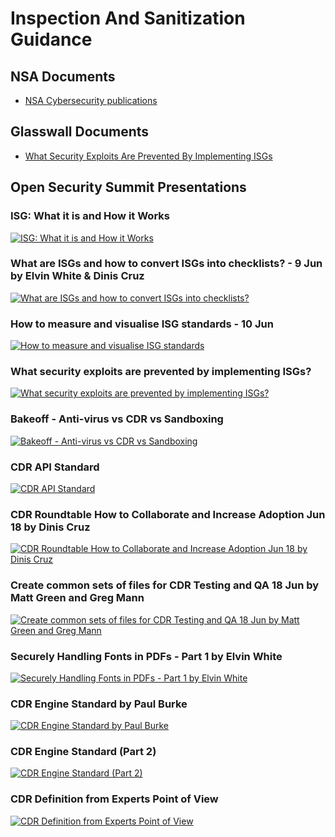 # Inspection And Sanitization Guidance

## NSA Documents

- [NSA Cybersecurity publications](https://nsacyber.github.io/publications.html)

## Glasswall Documents

- [What Security Exploits Are Prevented By Implementing ISGs](https://docs.google.com/presentation/d/1XB0gPCmZVu2nYwcV86ktXM94nPdvPzrj_HDlFRZoOAw/edit#slide=id.g80ca0e9a9c_4_0)

## Open Security Summit Presentations

### ISG: What it is and How it Works
[![ISG: What it is and How it Works](https://img.youtube.com/vi/aS2APZM7OLs/0.jpg)](https://www.youtube.com/watch?v=aS2APZM7OLs)

### What are ISGs and how to convert ISGs into checklists? - 9 Jun by Elvin White & Dinis Cruz
[![What are ISGs and how to convert ISGs into checklists?](https://img.youtube.com/vi/_2lSfuVOvPA/0.jpg)](https://www.youtube.com/watch?v=_2lSfuVOvPA)

### How to measure and visualise ISG standards - 10 Jun
[![How to measure and visualise ISG standards](https://img.youtube.com/vi/PGZCHxwZ82c/0.jpg)](https://www.youtube.com/watch?v=PGZCHxwZ82c)

### What security exploits are prevented by implementing ISGs?
[![What security exploits are prevented by implementing ISGs?](https://img.youtube.com/vi/ZI5X-oDnO8I/0.jpg)](https://www.youtube.com/watch?v=ZI5X-oDnO8I)

### Bakeoff - Anti-virus vs CDR vs Sandboxing
[![Bakeoff - Anti-virus vs CDR vs Sandboxing](https://img.youtube.com/vi/I0esii6BrQ4/0.jpg)](https://www.youtube.com/watch?v=I0esii6BrQ4)

### CDR API Standard
[![CDR API Standard](https://img.youtube.com/vi/bxacD5z4Zhg/0.jpg)](https://www.youtube.com/watch?v=bxacD5z4Zhg)

### CDR Roundtable How to Collaborate and Increase Adoption Jun 18 by Dinis Cruz
[![CDR Roundtable How to Collaborate and Increase Adoption Jun 18 by Dinis Cruz](https://img.youtube.com/vi/_y86a7N2r0U/0.jpg)](https://www.youtube.com/watch?v=_y86a7N2r0U)

### Create common sets of files for CDR Testing and QA 18 Jun by Matt Green and Greg Mann
[![Create common sets of files for CDR Testing and QA 18 Jun by Matt Green and Greg Mann](https://img.youtube.com/vi/veRermhCn3k/0.jpg)](https://www.youtube.com/watch?v=veRermhCn3k)

### Securely Handling Fonts in PDFs - Part 1 by Elvin White
[![Securely Handling Fonts in PDFs - Part 1 by Elvin White](https://img.youtube.com/vi/u_Snj_z85kU/0.jpg)](https://www.youtube.com/watch?v=u_Snj_z85kU)

### CDR Engine Standard by Paul Burke
[![CDR Engine Standard by Paul Burke](https://img.youtube.com/vi/g5toOjFu5IM/0.jpg)](https://www.youtube.com/watch?v=g5toOjFu5IM)

### CDR Engine Standard (Part 2)
[![CDR Engine Standard (Part 2)](https://img.youtube.com/vi/g0fPSS9VPgw/0.jpg)](https://www.youtube.com/watch?v=g0fPSS9VPgw)

### CDR Definition from Experts Point of View
[![CDR Definition from Experts Point of View](https://img.youtube.com/vi/d4MDiAGi5OQ/0.jpg)](https://www.youtube.com/watch?v=d4MDiAGi5OQ)

<!-- [![IMAGE ALT TEXT HERE](https://img.youtube.com/vi/YOUTUBE_VIDEO_ID_HERE/0.jpg)](https://www.youtube.com/watch?v=YOUTUBE_VIDEO_ID_HERE)

[![IMAGE ALT TEXT HERE](https://img.youtube.com/vi/YOUTUBE_VIDEO_ID_HERE/0.jpg)](https://www.youtube.com/watch?v=YOUTUBE_VIDEO_ID_HERE)

[![IMAGE ALT TEXT HERE](https://img.youtube.com/vi/YOUTUBE_VIDEO_ID_HERE/0.jpg)](https://www.youtube.com/watch?v=YOUTUBE_VIDEO_ID_HERE)-->


